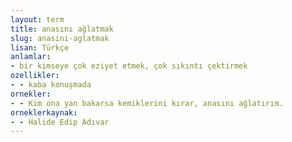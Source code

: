 ```yaml
---
layout: term
title: anasını ağlatmak
slug: anasini-aglatmak
lisan: Türkçe
anlamlar:
- bir kimseye çok eziyet etmek, çok sıkıntı çektirmek
ozellikler:
- - kaba konuşmada
ornekler:
- - Kim ona yan bakarsa kemiklerini kırar, anasını ağlatırım.
orneklerkaynak:
- - Halide Edip Adıvar
---
```

